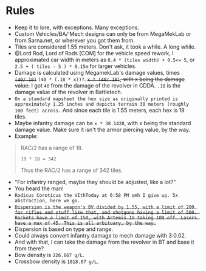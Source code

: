 # Rules

* Keep it to lore, with exceptions. Many exceptions.
* Custom Vehicles/BA/'Mech designs can only be from MegaMekLab or from Sarna.net, or wherever you got them from.
* Tiles are considered 1.55 meters. Don't ask, it took a while. A long while.
* @Lord Rod, Lord of Rods [COM] for the vehicle speed rework, I approximated car width in meters as `0.4 * (tiles width) + 0.5<= 5`, or `2.5 + ( tiles - 5 ) * 0.15m` for larger vehicles.
* Damage is calculated using MegamekLab's damage values, times ~~`(40/.18)`~~ `(40 * (.18 * x))?`.
 ~~`x * (40/.18)`, with x being the damage value.~~ I got `40` from the damage of the revolver in CDDA. `.18` is the damage value of the revolver in Battletech. 
* `On a standard mapsheet the hex size as originally printed is approximately 1.25 inches and depicts terrain 30 meters (roughly 100 feet) across.` And since each tile is 1.55 meters, each hex is 19 tiles.
* Maybe infantry damage can be `x * 38.1428`, with x being the standard damage value. Make sure it isn't the armor piercing value, by the way.
* Example:
> RAC/2 has a range of 18. 
> 
> `19 * 18 = 342`
> 
> Thus the RAC/2 has a range of 342 tiles.
* "For infantry ranged, maybe they should be adjusted, like a lot?"
* You heard the man! 
* `Rodicus Coroticus the VIthToday at 6:58 PM
smh
I give up.
5x abstraction, here we go.`
* ~~`Dispersion is the weapon's BV divided by 1.55, with a limit of 200 for rifles and stuff like that, and shotguns having a limit of 500. Rockets have a limit of 150, with Artemis IV taking 100 off. Lasers have a max of 45. This is all arbituary, by the way.`~~
* Dispersion is based on type and range.
* Could always convert infantry damage to mech damage with 3:0.02.
* And with that, I can take the damage from the revolver in BT and base it from there?
* Bow density is `226.667 g/L`.
* Crossbow density is `1818.67 g/L`.
